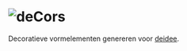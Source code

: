 # ![deCors](https://deidee.com/logo.jpg?str=deCors)

Decoratieve vormelementen genereren voor [deidee](https://deidee.nl/).
